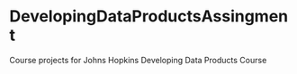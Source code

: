 # DevelopingDataProductsAssingment
Course projects for Johns Hopkins Developing Data Products Course
